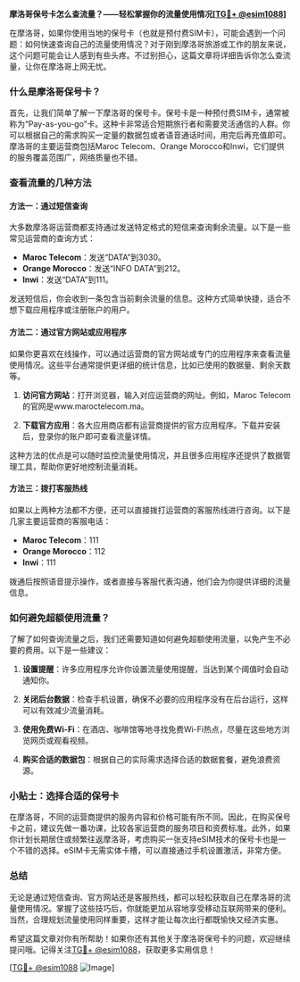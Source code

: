 **摩洛哥保号卡怎么查流量？——轻松掌握你的流量使用情况[[TG💪+ @esim1088](https://t.me/s/esim1088)]**

在摩洛哥，如果你使用当地的保号卡（也就是预付费SIM卡），可能会遇到一个问题：如何快速查询自己的流量使用情况？对于刚到摩洛哥旅游或工作的朋友来说，这个问题可能会让人感到有些头疼。不过别担心，这篇文章将详细告诉你怎么查流量，让你在摩洛哥上网无忧。

### 什么是摩洛哥保号卡？

首先，让我们简单了解一下摩洛哥的保号卡。保号卡是一种预付费SIM卡，通常被称为“Pay-as-you-go”卡。这种卡非常适合短期旅行者和需要灵活通信的人群。你可以根据自己的需求购买一定量的数据包或者语音通话时间，用完后再充值即可。摩洛哥的主要运营商包括Maroc Telecom、Orange Morocco和Inwi，它们提供的服务覆盖范围广，网络质量也不错。

### 查看流量的几种方法

#### 方法一：通过短信查询

大多数摩洛哥运营商都支持通过发送特定格式的短信来查询剩余流量。以下是一些常见运营商的查询方式：

- **Maroc Telecom**：发送“DATA”到3030。
- **Orange Morocco**：发送“INFO DATA”到212。
- **Inwi**：发送“DATA”到111。

发送短信后，你会收到一条包含当前剩余流量的信息。这种方式简单快捷，适合不想下载应用程序或注册账户的用户。

#### 方法二：通过官方网站或应用程序

如果你更喜欢在线操作，可以通过运营商的官方网站或专门的应用程序来查看流量使用情况。这些平台通常提供更详细的统计信息，比如已使用的数据量、剩余天数等。

1. **访问官方网站**：打开浏览器，输入对应运营商的网址。例如，Maroc Telecom的官网是www.maroctelecom.ma。
   
2. **下载官方应用**：各大应用商店都有运营商提供的官方应用程序。下载并安装后，登录你的账户即可查看流量详情。

这种方法的优点是可以随时监控流量使用情况，并且很多应用程序还提供了数据管理工具，帮助你更好地控制流量消耗。

#### 方法三：拨打客服热线

如果以上两种方法都不方便，还可以直接拨打运营商的客服热线进行咨询。以下是几家主要运营商的客服电话：

- **Maroc Telecom**：111
- **Orange Morocco**：112
- **Inwi**：111

拨通后按照语音提示操作，或者直接与客服代表沟通，他们会为你提供详细的流量信息。

### 如何避免超额使用流量？

了解了如何查询流量之后，我们还需要知道如何避免超额使用流量，以免产生不必要的费用。以下是一些建议：

1. **设置提醒**：许多应用程序允许你设置流量使用提醒，当达到某个阈值时会自动通知你。
   
2. **关闭后台数据**：检查手机设置，确保不必要的应用程序没有在后台运行，这样可以有效减少流量消耗。

3. **使用免费Wi-Fi**：在酒店、咖啡馆等地寻找免费Wi-Fi热点，尽量在这些地方浏览网页或观看视频。

4. **购买合适的数据包**：根据自己的实际需求选择合适的数据套餐，避免浪费资源。

### 小贴士：选择合适的保号卡

在摩洛哥，不同的运营商提供的服务内容和价格可能有所不同。因此，在购买保号卡之前，建议先做一番功课，比较各家运营商的服务项目和资费标准。此外，如果你计划长期居住或频繁往返摩洛哥，考虑购买一张支持eSIM技术的保号卡也是一个不错的选择。eSIM卡无需实体卡槽，可以直接通过手机设置激活，非常方便。

### 总结

无论是通过短信查询、官方网站还是客服热线，都可以轻松获取自己在摩洛哥的流量使用情况。掌握了这些技巧后，你就能更加从容地享受移动互联网带来的便利。当然，合理规划流量使用同样重要，这样才能让每次出行都既愉快又经济实惠。

希望这篇文章对你有所帮助！如果你还有其他关于摩洛哥保号卡的问题，欢迎继续提问哦。记得关注[TG💪+ @esim1088](https://t.me/s/esim1088)，获取更多实用信息！

[[TG💪+ @esim1088](https://t.me/s/esim1088) ![Image](https://i.postimg.cc/4NQfJmqS/Snipaste-2025-05-13-00-14-12.png)]